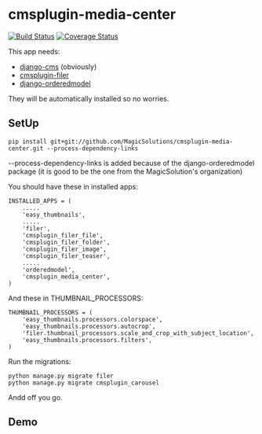 # cmsplugin-media-center

[![Build Status](https://travis-ci.org/MagicSolutions/cmsplugin-media-center.svg?branch=master)](https://travis-ci.org/MagicSolutions/cmsplugin-media-center)
[![Coverage Status](https://coveralls.io/repos/MagicSolutions/cmsplugin-media-center/badge.png?branch=master)](https://coveralls.io/r/MagicSolutions/cmsplugin-media-center?branch=master)


This app needs:
- [django-cms](https://github.com/divio/django-cms) (obviously)
- [cmsplugin-filer](https://github.com/stefanfoulis/cmsplugin-filer)
- [django-orderedmodel](https://github.com/MagicSolutions/django-orderedmodel)

They will be automatically installed so no worries.


## SetUp

    pip install git+git://github.com/MagicSolutions/cmsplugin-media-center.git --process-dependency-links

--process-dependency-links is added because of the django-orderedmodel package (it is good to be the one from the MagicSolution's organization)

You should have these in installed apps:

    INSTALLED_APPS = (
        .....
        'easy_thumbnails',
        .....
        'filer',
        'cmsplugin_filer_file',
        'cmsplugin_filer_folder',
        'cmsplugin_filer_image',
        'cmsplugin_filer_teaser',
        .....
        'orderedmodel',
        'cmsplugin_media_center',
    )

And these in THUMBNAIL_PROCESSORS:

    THUMBNAIL_PROCESSORS = (
        'easy_thumbnails.processors.colorspace',
        'easy_thumbnails.processors.autocrop',
        'filer.thumbnail_processors.scale_and_crop_with_subject_location',
        'easy_thumbnails.processors.filters',
    )

Run the migrations:

    python manage.py migrate filer
    python manage.py migrate cmsplugin_carousel

Andd off you go.

## Demo
